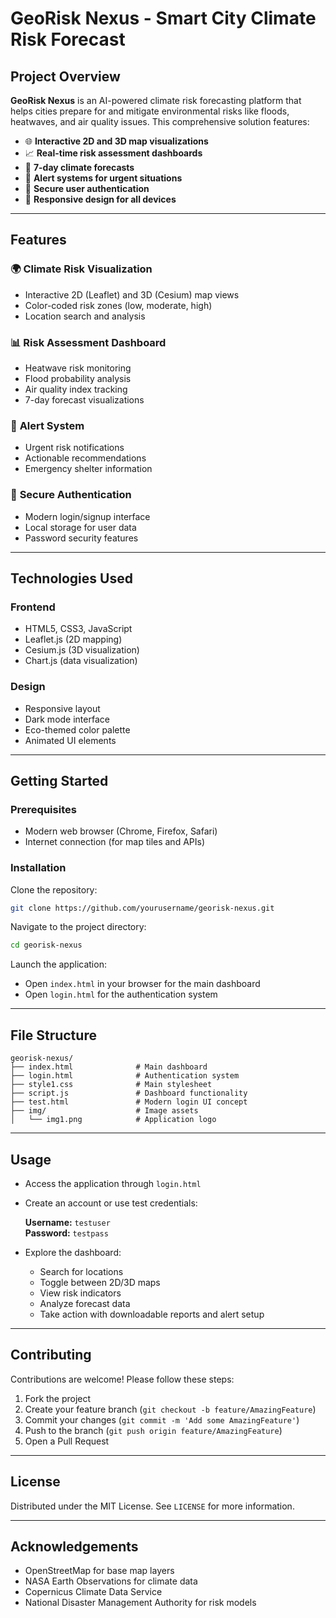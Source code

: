 
# **GeoRisk Nexus - Smart City Climate Risk Forecast**

## **Project Overview**
**GeoRisk Nexus** is an AI-powered climate risk forecasting platform that helps cities prepare for and mitigate environmental risks like floods, heatwaves, and air quality issues. This comprehensive solution features:

- 🌐 **Interactive 2D and 3D map visualizations**
- 📈 **Real-time risk assessment dashboards**
- 📅 **7-day climate forecasts**
- 🚨 **Alert systems for urgent situations**
- 🔐 **Secure user authentication**
- 📱 **Responsive design for all devices**



---

## **Features**

### 🌍 **Climate Risk Visualization**
- Interactive 2D (Leaflet) and 3D (Cesium) map views
- Color-coded risk zones (low, moderate, high)
- Location search and analysis

### 📊 **Risk Assessment Dashboard**
- Heatwave risk monitoring
- Flood probability analysis
- Air quality index tracking
- 7-day forecast visualizations

### 🔔 **Alert System**
- Urgent risk notifications
- Actionable recommendations
- Emergency shelter information

### 🔐 **Secure Authentication**
- Modern login/signup interface
- Local storage for user data
- Password security features

---

## **Technologies Used**

### **Frontend**
- HTML5, CSS3, JavaScript
- Leaflet.js (2D mapping)
- Cesium.js (3D visualization)
- Chart.js (data visualization)

### **Design**
- Responsive layout
- Dark mode interface
- Eco-themed color palette
- Animated UI elements

---

## **Getting Started**

### **Prerequisites**
- Modern web browser (Chrome, Firefox, Safari)
- Internet connection (for map tiles and APIs)

### **Installation**

Clone the repository:
```bash
git clone https://github.com/yourusername/georisk-nexus.git
```

Navigate to the project directory:
```bash
cd georisk-nexus
```

Launch the application:
- Open `index.html` in your browser for the main dashboard
- Open `login.html` for the authentication system

---

## **File Structure**
```
georisk-nexus/
├── index.html              # Main dashboard
├── login.html              # Authentication system
├── style1.css              # Main stylesheet
├── script.js               # Dashboard functionality
├── test.html               # Modern login UI concept
├── img/                    # Image assets
│   └── img1.png            # Application logo
```

---

## **Usage**
- Access the application through `login.html`
- Create an account or use test credentials:

  **Username:** `testuser`  
  **Password:** `testpass`

- Explore the dashboard:
  - Search for locations
  - Toggle between 2D/3D maps
  - View risk indicators
  - Analyze forecast data
  - Take action with downloadable reports and alert setup

---

## **Contributing**
Contributions are welcome! Please follow these steps:

1. Fork the project
2. Create your feature branch (`git checkout -b feature/AmazingFeature`)
3. Commit your changes (`git commit -m 'Add some AmazingFeature'`)
4. Push to the branch (`git push origin feature/AmazingFeature`)
5. Open a Pull Request

---

## **License**
Distributed under the MIT License. See `LICENSE` for more information.

---

## **Acknowledgements**
- OpenStreetMap for base map layers
- NASA Earth Observations for climate data
- Copernicus Climate Data Service
- National Disaster Management Authority for risk models
